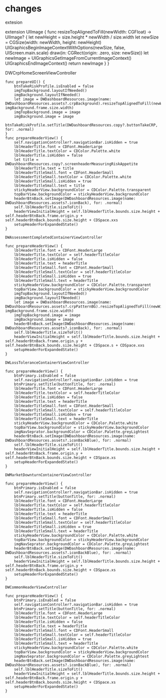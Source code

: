 # changes


extesion 

extension UIImage {
    func resizeTopAlignedToFill(newWidth: CGFloat) -> UIImage? {
        let newHeight = size.height * newWidth / size.width
        let newSize = CGSize(width: newWidth, height: newHeight)
        UIGraphicsBeginImageContextWithOptions(newSize, false, UIScreen.main.scale)
        draw(in: CGRect(origin: .zero, size: newSize))
        let newImage = UIGraphicsGetImageFromCurrentImageContext()
        UIGraphicsEndImageContext()
        return newImage
    }
}

DWCrpHomeScreenViewController

    func prepareUI() {
        btnTakeRiskProfile.isEnabled = false
        imgTopBackground.layoutIfNeeded()
        imgBackground.layoutIfNeeded()
        let image = DWDashboardResources.image(name: DWDashboardResources.assets?.crpBackground).resizeTopAlignedToFill(newWidth: imgBackground.frame.size.width)
        imgTopBackground.image = image
        imgBackground.image = image
        btnTakeRiskProfile.setTitle(DWDashboardResources.copy?.buttonTakeCRP, for: .normal)
    }
    func prepareHeaderView() {
        self.navigationController?.navigationBar.isHidden = true
        lblHeaderTitle.font = CDFont.HeaderLarge
        lblHeaderTitle.textColor = CDColor.Palette.white
        lblHeaderTitle.isHidden = false
        let title = DWDashboardResources.copy?.screenheaderMeasuringRiskAppetite
        lblHeaderTitle.text = title
        lblHeaderTitleSmall.font = CDFont.HeaderSmall
        lblHeaderTitleSmall.textColor = CDColor.Palette.white
        lblHeaderTitleSmall.isHidden = true
        lblHeaderTitleSmall.text = title
        stickyHeaderView.backgroundColor = CDColor.Palette.transparent
        topBarView.backgroundColor = stickyHeaderView.backgroundColor
        headerBtnBack.setImage(DWDashboardResources.image(name: DWDashboardResources.assets?.iconBack), for: .normal)
        self.lblHeaderTitle.sizeToFit()
        headerViewInitialHeight = self.lblHeaderTitle.bounds.size.height + self.headerBtnBack.frame.origin.y + self.headerBtnBack.bounds.size.height + CDSpace.xxs
        setupHeaderForExpandedState()
    }
    
    DWAssessmentCompletedContainerViewController
    
    func prepareHeaderView() {
        lblHeaderTitle.font = CDFont.HeaderLarge
        lblHeaderTitle.textColor = self.headerTitleColor
        lblHeaderTitle.isHidden = false
        lblHeaderTitle.text = headerTitle
        lblHeaderTitleSmall.font = CDFont.HeaderSmall
        lblHeaderTitleSmall.textColor = self.headerTitleColor
        lblHeaderTitleSmall.isHidden = true
        lblHeaderTitleSmall.text = headerTitle
        stickyHeaderView.backgroundColor = CDColor.Palette.transparent
        topBarView.backgroundColor = stickyHeaderView.backgroundColor
        imgTopBackground.layoutIfNeeded()
        imgBackground.layoutIfNeeded()
        let image = DWDashboardResources.image(name: DWDashboardResources.assets?.crpPatternBG).resizeTopAlignedToFill(newWidth: imgBackground.frame.size.width)
        imgTopBackground.image = image
        imgBackground.image = image
        headerBtnBack.setImage(DWDashboardResources.image(name: DWDashboardResources.assets?.iconBack), for: .normal)
        self.lblHeaderTitle.sizeToFit()
        headerViewInitialHeight = self.lblHeaderTitle.bounds.size.height + self.headerBtnBack.frame.origin.y + self.headerBtnBack.bounds.size.height + CDSpace.s + CDSpace.xxs
        setupHeaderForExpandedState()
    }
    
    DWLossToleranceContainerViewController
    
    func prepareHeaderView() {
        btnPrimary.isEnabled = false
        self.navigationController?.navigationBar.isHidden = true
        btnPrimary.setTitle(buttonTitle, for: .normal)
        lblHeaderTitle.font = CDFont.HeaderLarge
        lblHeaderTitle.textColor = self.headerTitleColor
        lblHeaderTitle.isHidden = false
        lblHeaderTitle.text = headerTitle
        lblHeaderTitleSmall.font = CDFont.HeaderSmall
        lblHeaderTitleSmall.textColor = self.headerTitleColor
        lblHeaderTitleSmall.isHidden = true
        lblHeaderTitleSmall.text = headerTitle
        stickyHeaderView.backgroundColor = CDColor.Palette.white
        topBarView.backgroundColor = stickyHeaderView.backgroundColor
        imgNavSeprator.backgroundColor = CDColor.Palette.greyLightest
        headerBtnBack.setImage(DWDashboardResources.image(name: DWDashboardResources.assets?.iconBackBlue), for: .normal)
        self.lblHeaderTitle.sizeToFit()
        headerViewInitialHeight = self.lblHeaderTitle.bounds.size.height + self.headerBtnBack.frame.origin.y + self.headerBtnBack.bounds.size.height + CDSpace.xs
        setupHeaderForExpandedState()
    }
    
    DWMarketDownturnContainerViewController
    
    func prepareHeaderView() {
        btnPrimary.isEnabled = false
        self.navigationController?.navigationBar.isHidden = true
        btnPrimary.setTitle(buttonTitle, for: .normal)
        lblHeaderTitle.font = CDFont.HeaderLarge
        lblHeaderTitle.textColor = self.headerTitleColor
        lblHeaderTitle.isHidden = false
        lblHeaderTitle.text = headerTitle
        lblHeaderTitleSmall.font = CDFont.HeaderSmall
        lblHeaderTitleSmall.textColor = self.headerTitleColor
        lblHeaderTitleSmall.isHidden = true
        lblHeaderTitleSmall.text = headerTitle
        stickyHeaderView.backgroundColor = CDColor.Palette.white
        topBarView.backgroundColor = stickyHeaderView.backgroundColor
        imgNavSeprator.backgroundColor = CDColor.Palette.greyLightest
        headerBtnBack.setImage(DWDashboardResources.image(name: DWDashboardResources.assets?.iconBackBlue), for: .normal)
        self.lblHeaderTitle.sizeToFit()
        headerViewInitialHeight = self.lblHeaderTitle.bounds.size.height + self.headerBtnBack.frame.origin.y + self.headerBtnBack.bounds.size.height + CDSpace.xs
        setupHeaderForExpandedState()
    }
    
    DWCommonHeaderViewController
    
    func prepareHeaderView() {
        btnPrimary.isEnabled = false
        self.navigationController?.navigationBar.isHidden = true
        btnPrimary.setTitle(buttonTitle, for: .normal)
        lblHeaderTitle.font = CDFont.HeaderLarge
        lblHeaderTitle.textColor = self.headerTitleColor
        lblHeaderTitle.isHidden = false
        lblHeaderTitle.text = headerTitle
        lblHeaderTitleSmall.font = CDFont.HeaderSmall
        lblHeaderTitleSmall.textColor = self.headerTitleColor
        lblHeaderTitleSmall.isHidden = true
        lblHeaderTitleSmall.text = headerTitle
        stickyHeaderView.backgroundColor = CDColor.Palette.white
        topBarView.backgroundColor = stickyHeaderView.backgroundColor
        imgNavSeprator.backgroundColor = CDColor.Palette.greyLightest
        headerBtnBack.setImage(DWDashboardResources.image(name: DWDashboardResources.assets?.iconBackBlue), for: .normal)
        self.lblHeaderTitle.sizeToFit()
        headerViewInitialHeight = self.lblHeaderTitle.bounds.size.height + self.headerBtnBack.frame.origin.y + self.headerBtnBack.bounds.size.height + CDSpace.xs
        setupHeaderForExpandedState()
    }
